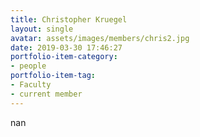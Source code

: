 ```yaml
---
title: Christopher Kruegel
layout: single
avatar: assets/images/members/chris2.jpg
date: 2019-03-30 17:46:27
portfolio-item-category:
- people
portfolio-item-tag:
- Faculty
- current member
---
```

nan